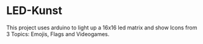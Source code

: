 # LED-Kunst
This project uses arduino to light up a 16x16 led matrix and show Icons from 3 Topics: Emojis, Flags and Videogames.
